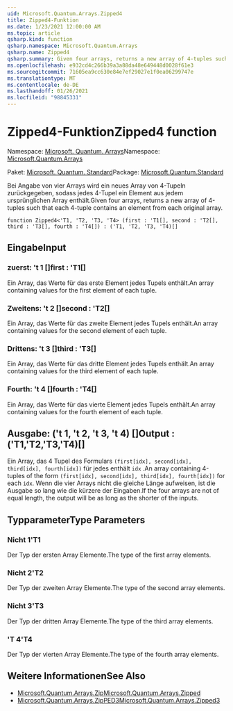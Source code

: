 ```yaml
---
uid: Microsoft.Quantum.Arrays.Zipped4
title: Zipped4-Funktion
ms.date: 1/23/2021 12:00:00 AM
ms.topic: article
qsharp.kind: function
qsharp.namespace: Microsoft.Quantum.Arrays
qsharp.name: Zipped4
qsharp.summary: Given four arrays, returns a new array of 4-tuples such that each 4-tuple contains an element from each original array.
ms.openlocfilehash: e932cd4c266b39a3a88da48e649448d0028f61e3
ms.sourcegitcommit: 71605ea9cc630e84e7ef29027e1f0ea06299747e
ms.translationtype: MT
ms.contentlocale: de-DE
ms.lasthandoff: 01/26/2021
ms.locfileid: "98845331"
---
```

# <a name="zipped4-function"></a><span data-ttu-id="1ae9a-102">Zipped4-Funktion</span><span class="sxs-lookup"><span data-stu-id="1ae9a-102">Zipped4 function</span></span>

<span data-ttu-id="1ae9a-103">Namespace: [Microsoft. Quantum. Arrays](xref:Microsoft.Quantum.Arrays)</span><span class="sxs-lookup"><span data-stu-id="1ae9a-103">Namespace: [Microsoft.Quantum.Arrays](xref:Microsoft.Quantum.Arrays)</span></span>

<span data-ttu-id="1ae9a-104">Paket: [Microsoft. Quantum. Standard](https://nuget.org/packages/Microsoft.Quantum.Standard)</span><span class="sxs-lookup"><span data-stu-id="1ae9a-104">Package: [Microsoft.Quantum.Standard](https://nuget.org/packages/Microsoft.Quantum.Standard)</span></span>


<span data-ttu-id="1ae9a-105">Bei Angabe von vier Arrays wird ein neues Array von 4-Tupeln zurückgegeben, sodass jedes 4-Tupel ein Element aus jedem ursprünglichen Array enthält.</span><span class="sxs-lookup"><span data-stu-id="1ae9a-105">Given four arrays, returns a new array of 4-tuples such that each 4-tuple contains an element from each original array.</span></span>

```qsharp
function Zipped4<'T1, 'T2, 'T3, 'T4> (first : 'T1[], second : 'T2[], third : 'T3[], fourth : 'T4[]) : ('T1, 'T2, 'T3, 'T4)[]
```


## <a name="input"></a><span data-ttu-id="1ae9a-106">Eingabe</span><span class="sxs-lookup"><span data-stu-id="1ae9a-106">Input</span></span>

### <a name="first--t1"></a><span data-ttu-id="1ae9a-107">zuerst: 't 1 []</span><span class="sxs-lookup"><span data-stu-id="1ae9a-107">first : 'T1[]</span></span>

<span data-ttu-id="1ae9a-108">Ein Array, das Werte für das erste Element jedes Tupels enthält.</span><span class="sxs-lookup"><span data-stu-id="1ae9a-108">An array containing values for the first element of each tuple.</span></span>


### <a name="second--t2"></a><span data-ttu-id="1ae9a-109">Zweitens: 't 2 []</span><span class="sxs-lookup"><span data-stu-id="1ae9a-109">second : 'T2[]</span></span>

<span data-ttu-id="1ae9a-110">Ein Array, das Werte für das zweite Element jedes Tupels enthält.</span><span class="sxs-lookup"><span data-stu-id="1ae9a-110">An array containing values for the second element of each tuple.</span></span>


### <a name="third--t3"></a><span data-ttu-id="1ae9a-111">Drittens: 't 3 []</span><span class="sxs-lookup"><span data-stu-id="1ae9a-111">third : 'T3[]</span></span>

<span data-ttu-id="1ae9a-112">Ein Array, das Werte für das dritte Element jedes Tupels enthält.</span><span class="sxs-lookup"><span data-stu-id="1ae9a-112">An array containing values for the third element of each tuple.</span></span>


### <a name="fourth--t4"></a><span data-ttu-id="1ae9a-113">Fourth: 't 4 []</span><span class="sxs-lookup"><span data-stu-id="1ae9a-113">fourth : 'T4[]</span></span>

<span data-ttu-id="1ae9a-114">Ein Array, das Werte für das vierte Element jedes Tupels enthält.</span><span class="sxs-lookup"><span data-stu-id="1ae9a-114">An array containing values for the fourth element of each tuple.</span></span>



## <a name="output--t1t2t3t4"></a><span data-ttu-id="1ae9a-115">Ausgabe: ('t 1, 't 2, 't 3, 't 4) []</span><span class="sxs-lookup"><span data-stu-id="1ae9a-115">Output : ('T1,'T2,'T3,'T4)[]</span></span>

<span data-ttu-id="1ae9a-116">Ein Array, das 4 Tupel des Formulars `(first[idx], second[idx], third[idx], fourth[idx])` für jedes enthält `idx` .</span><span class="sxs-lookup"><span data-stu-id="1ae9a-116">An array containing 4-tuples of the form `(first[idx], second[idx], third[idx], fourth[idx])` for each `idx`.</span></span> <span data-ttu-id="1ae9a-117">Wenn die vier Arrays nicht die gleiche Länge aufweisen, ist die Ausgabe so lang wie die kürzere der Eingaben.</span><span class="sxs-lookup"><span data-stu-id="1ae9a-117">If the four arrays are not of equal length, the output will be as long as the shorter of the inputs.</span></span>

## <a name="type-parameters"></a><span data-ttu-id="1ae9a-118">Typparameter</span><span class="sxs-lookup"><span data-stu-id="1ae9a-118">Type Parameters</span></span>

### <a name="t1"></a><span data-ttu-id="1ae9a-119">Nicht 1</span><span class="sxs-lookup"><span data-stu-id="1ae9a-119">'T1</span></span>

<span data-ttu-id="1ae9a-120">Der Typ der ersten Array Elemente.</span><span class="sxs-lookup"><span data-stu-id="1ae9a-120">The type of the first array elements.</span></span>
### <a name="t2"></a><span data-ttu-id="1ae9a-121">Nicht 2</span><span class="sxs-lookup"><span data-stu-id="1ae9a-121">'T2</span></span>

<span data-ttu-id="1ae9a-122">Der Typ der zweiten Array Elemente.</span><span class="sxs-lookup"><span data-stu-id="1ae9a-122">The type of the second array elements.</span></span>
### <a name="t3"></a><span data-ttu-id="1ae9a-123">Nicht 3</span><span class="sxs-lookup"><span data-stu-id="1ae9a-123">'T3</span></span>

<span data-ttu-id="1ae9a-124">Der Typ der dritten Array Elemente.</span><span class="sxs-lookup"><span data-stu-id="1ae9a-124">The type of the third array elements.</span></span>
### <a name="t4"></a><span data-ttu-id="1ae9a-125">'T 4</span><span class="sxs-lookup"><span data-stu-id="1ae9a-125">'T4</span></span>

<span data-ttu-id="1ae9a-126">Der Typ der vierten Array Elemente.</span><span class="sxs-lookup"><span data-stu-id="1ae9a-126">The type of the fourth array elements.</span></span>

## <a name="see-also"></a><span data-ttu-id="1ae9a-127">Weitere Informationen</span><span class="sxs-lookup"><span data-stu-id="1ae9a-127">See Also</span></span>

- [<span data-ttu-id="1ae9a-128">Microsoft.Quantum.Arrays.Zip</span><span class="sxs-lookup"><span data-stu-id="1ae9a-128">Microsoft.Quantum.Arrays.Zipped</span></span>](xref:Microsoft.Quantum.Arrays.Zipped)
- [<span data-ttu-id="1ae9a-129">Microsoft.Quantum.Arrays.ZipPED3</span><span class="sxs-lookup"><span data-stu-id="1ae9a-129">Microsoft.Quantum.Arrays.Zipped3</span></span>](xref:Microsoft.Quantum.Arrays.Zipped3)